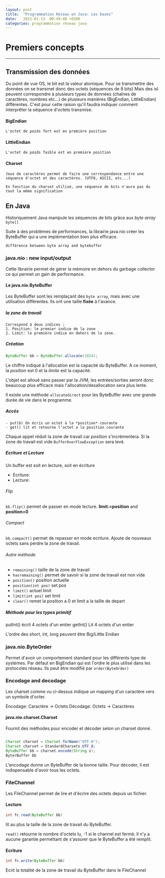 ```yaml
---
layout: post
title:  "Programmation Réseau en Java: Les bases"
date:   2021-01-13  00:49:08 +0200
categories: programmation réseau java
---
```


# Premiers concepts 
----------------
## Transmission des données

Du point de vue OS, le bit est la valeur atomique. Pour se transmettre des données on se transmet donc des octets (séquences de 8 bits) Mais des isl peuvent correspondre à plusieurs types de données (chaînes de caractères, nombres etc...) de plusieurs manières (BigEndian, LittleEndian) différentes. C'est pour cette raison qu'il faudra indiquer comment interprêter la séquence d'octets transmise. 

#### BigEndian
    L'octet de poids fort est en première position

#### LittleEndian  
    L'octet de poids faible est en première position

#### Charset 
    Jeux de caractères permet de faire une correspondance entre une séquence d'octet et des caractères. (UTF8, ASCII, etc...)

    En fonction du charset utilisé, une séquence de bits n'aura pas du tout la même signification

## En Java

Historiquement Java manipule les séquences de bits grâce aux *byte array* ``byte[]``

Suite à des problèmes de performances, la librairie java.nio créer les ByteBuffer qui a une implémentation bien plus efficace.

    différence between byte array and bytebuffer

### java.nio : new input/output

Cette librairie permet de gérer la mémoire en dehors du garbage collector ce qui permet un gain de performance.

#### Le java.nio.ByteBuffer

Les ByteBuffer sont les remplaçant des ``byte array``, mais avec une utilisation différentes. Ils ont une taille **fixée** à l'avance.

##### la zone de travail 
    Correspond à deux indices :
    1. Position: le premier indice de la zone 
    2. Limit: le première indice en dehors de la zone. 

##### Création

```java 
ByteBuffer bb = ByteBuffer.allocate(1024); 
```
Le chiffre indiqué à l'allocation est la capacité du ByteBuffer. A ce moment, la *position* est 0 et la *limite* est la capacité.

L'objet est alloué sans passer par la JVM, les entrées/sorties seront donc beaucoup plus efficace mais l'allocation/desallocation sera plus lente.

Il existe une méthode `allocatedirect` pour les ByteBuffer avec une grande durée de vie dans le programme.

##### Accès

    - put(b) On écris un octet à la *position* courante
    - get() lit et retourne l'octet a la position courante
  Chaque appel réduit la zone de travail car *position* s'incrémentera.
  Si la zone de travail est vide `BufferOverFlowException` sera levé. 

##### Ecriture et Lecture

Un buffer est soit en lecture, soit en écriture

- Ecriture: 
- Lecture: 

###### Flip
`bb.flip()` permet de passer en mode lecture.
**limit:=position** and **position=0**

###### Compact
`bb.compact()` permet de repasser en mode ecriture. Ajoute de nouveaux octets sans perdre la zone de travail.

###### Autre méthode 

- `remaining()` taille de la zone de travail
- `hasremaining()` permet de savoir si la zone de travail est non vide  
- `position()` position actuelle
- `position(int pos)` set pos
- `limit()` actuel limit
- `limit(int pos)` set limit
- `clear()` remet la position a 0 et limit a la taille de depart

##### Méthode pour les types primitif

putInt() écrit 4 octets d'un entier
getInt() Lit 4 octets d'un entier

L'ordre des short, int, long peuvent être Big/Little Endian

### java.nio.ByteOrder
Permet d'avoir un comportement standard pour les différents type de systèmes. Par défaut en BigEndian qui est l'ordre le plus utilisé dans les protocoles réseau. Ils peut être modifié par `order(ByteOrder)`

### Encodage and decodage

Les charset comme vu ci-dessus indique un mapping d'un caractère vers un symbole d'octer.

Encodage: Caractère -> Octets
Décodage: Octets -> Caractères

#### java.nio.charset.Charset

Fournit des méthodes pour encoder et décoder selon un charset donné.

```Java

Charset charset = Charset.forName("UTF-8");
Charset charset = StandardCharsets.UTF_8;
ByteBuffer bb = charset.encode(String s);
ByterBuffer bb 
```
L'encodage donne un ByteBuffer de la bonne taille.
Pour décoder, il est indispensable d'avoir tous les octets.

### FileChannel

Les FileChannel permet de lire et d'écrire des octets depuis un fichier.

#### Lecture 

```Java
int fc.read(ByteBuffer bb) 
```
lit au plus la taille de la zone de travail du ByteBuffer.

`read()` retourne le nombre d'octets lu, -1 si le channel est fermé.
Il n'y a aucune garantie permettant de s'assurer que le ByteBuffer a été remplit.

#### Ecriture

```Java
int fc.write(ByteBuffer bb) 
```
Ecrit la totalité de la zone de travail du ByteBuffer dans le FileChannel
